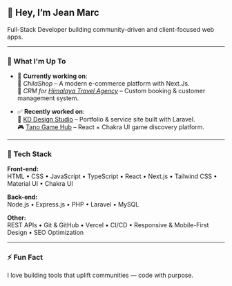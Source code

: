 ## 👋 Hey, I’m Jean Marc

Full-Stack Developer building community-driven and client-focused web apps.

---

### 🚧 What I'm Up To

- 🔧 **Currently working on**:  
  🛒 *ChilaShop* – A modern e-commerce platform with Next.Js.  
  🧭 *CRM for [Himalaya Travel Agency](https://himalayatravel.net)* – Custom booking & customer management system.

- ✅ **Recently worked on**:  
  🎨 [KD Design Studio](https://kddesignstudio.net/) – Portfolio & service site built with Laravel.  
  🎮 [Tano Game Hub](https://tano-game-hub.vercel.app/) – React + Chakra UI game discovery platform.

---

### 🧰 Tech Stack

**Front-end:**  
HTML • CSS • JavaScript • TypeScript • React • Next.js • Tailwind CSS • Material UI • Chakra UI

**Back-end:**  
Node.js • Express.js • PHP • Laravel • MySQL

**Other:**  
REST APIs • Git & GitHub • Vercel • CI/CD • Responsive & Mobile-First Design • SEO Optimization

---

### ⚡ Fun Fact  
I love building tools that uplift communities — code with purpose.
